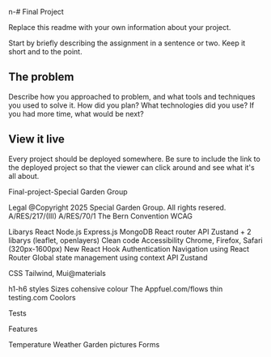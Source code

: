 n-# Final Project

Replace this readme with your own information about your project.

Start by briefly describing the assignment in a sentence or two. Keep it short and to the point.

## The problem

Describe how you approached to problem, and what tools and techniques you used to solve it. How did you plan? What technologies did you use? If you had more time, what would be next?

## View it live

Every project should be deployed somewhere. Be sure to include the link to the deployed project so that the viewer can click around and see what it's all about.

Final-project-Special Garden Group

Legal
@Copyright 2025 Special Garden Group. All rights resered.
A/RES/217/(III)
A/RES/70/1
The Bern Convention
WCAG

Libarys
React
Node.js
Express.js
MongoDB
React router
API Zustand + 2 libarys (leaflet, openlayers)
Clean code
Accessibility Chrome, Firefox, Safari (320px-1600px)
New React Hook
Authentication
Navigation using React Router
Global state management using context API Zustand

CSS
Tailwind, Mui@materials

h1-h6 styles
Sizes cohensive colour
The Appfuel.com/flows
thin testing.com
Coolors

Tests


Features

Temperature
Weather
Garden pictures
Forms